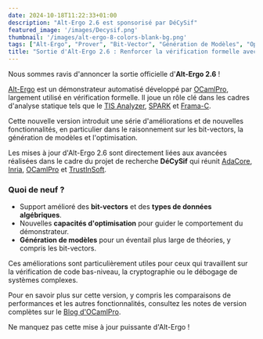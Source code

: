 ```yaml
---
date: 2024-10-18T11:22:33+01:00
description: "Alt-Ergo 2.6 est sponsorisé par DéCySif"
featured_image: '/images/Decysif.png'
thumbnail: '/images/alt-ergo-8-colors-blank-bg.png'
tags: ["Alt-Ergo", "Prover", "Bit-Vector", "Génération de Modèles", "Optimisation", "Release"]
title: "Sortie d'Alt-Ergo 2.6 : Renforcer la vérification formelle avec de nouvelles fonctionnalités"
---
```


Nous sommes ravis d'annoncer la sortie officielle d'**Alt-Ergo 2.6** !

[Alt-Ergo](https://alt-ergo.ocamlpro.com/) est un démonstrateur automatisé
développé par [OCamlPro](https://ocamlpro.com/), largement utilisé en
vérification formelle. Il joue un rôle clé dans les cadres d'analyse statique
tels que le [TIS Analyzer](https://www.trust-in-soft.com/trustinsoft-analyzer),
[SPARK](https://www.adacore.com/about-spark) et
[Frama-C](https://frama-c.com/).

Cette nouvelle version introduit une série d'améliorations et de nouvelles
fonctionnalités, en particulier dans le raisonnement sur les bit-vectors, la
génération de modèles et l'optimisation.

Les mises à jour d'Alt-Ergo 2.6 sont directement liées aux avancées réalisées
dans le cadre du projet de recherche **DéCySif** qui réunit
[AdaCore](https://www.adacore.com/), [Inria](https://www.inria.fr/en/toccata),
[OCamlPro](https://ocamlpro.com/) et
[TrustInSoft](https://www.trust-in-soft.com/).

### Quoi de neuf ?

- Support amélioré des **bit-vectors** et des **types de données algébriques**.
- Nouvelles **capacités d'optimisation** pour guider le comportement du
  démonstrateur.
- **Génération de modèles** pour un éventail plus large de théories, y compris
  les bit-vectors.

Ces améliorations sont particulièrement utiles pour ceux qui travaillent sur la
vérification de code bas-niveau, la cryptographie ou le débogage de systèmes
complexes.

Pour en savoir plus sur cette version, y compris les comparaisons de
performances et les autres fonctionnalités, consultez les notes de version
complètes sur le [Blog
d'OCamlPro](https://ocamlpro.com/blog/2024_09_01_alt_ergo_2_6_0_released/).

Ne manquez pas cette mise à jour puissante d'Alt-Ergo !

